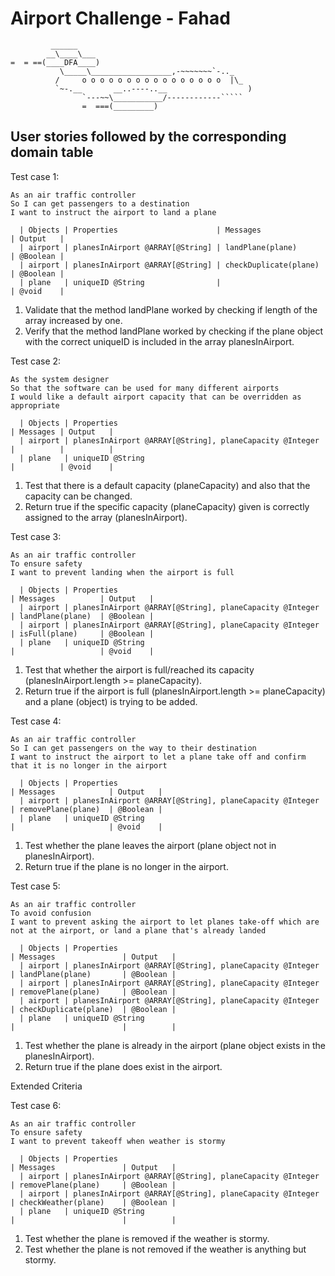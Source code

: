 Airport Challenge - Fahad
=================

```
         ______
        __\____\___
=  = ==(____DFA____)
           \_____\__________________,-~~~~~~~`-.._
          /     o o o o o o o o o o o o o o o o  |\_
          `~-.__       __..----..__                  )
                `---~~\___________/------------`````
                =  ===(_________)
```

User stories followed by the corresponding domain table
---------


Test case 1:
```
As an air traffic controller
So I can get passengers to a destination
I want to instruct the airport to land a plane
```
      | Objects | Properties                      | Messages                   | Output   |
      | airport | planesInAirport @ARRAY[@String] | landPlane(plane)           | @Boolean |
      | airport | planesInAirport @ARRAY[@String] | checkDuplicate(plane)      | @Boolean |
      | plane   | uniqueID @String                |                            | @void    |

1. Validate that the method landPlane worked by checking if length of the array increased by one.
2. Verify that the method landPlane worked by checking if the plane object with the correct uniqueID is included in the array planesInAirport.


Test case 2:
```
As the system designer
So that the software can be used for many different airports
I would like a default airport capacity that can be overridden as appropriate
```
      | Objects | Properties                                              | Messages | Output   |
      | airport | planesInAirport @ARRAY[@String], planeCapacity @Integer |          |          |
      | plane   | uniqueID @String                                        |          | @void    |

1. Test that there is a default capacity (planeCapacity) and also that the capacity can be changed.
2. Return true if the specific capacity (planeCapacity) given is correctly assigned to the array (planesInAirport).


Test case 3:
```
As an air traffic controller
To ensure safety
I want to prevent landing when the airport is full
```
      | Objects | Properties                                              | Messages          | Output   |
      | airport | planesInAirport @ARRAY[@String], planeCapacity @Integer | landPlane(plane)  | @Boolean |
      | airport | planesInAirport @ARRAY[@String], planeCapacity @Integer | isFull(plane)     | @Boolean |
      | plane   | uniqueID @String                                        |                   | @void    |

1. Test that whether the airport is full/reached its capacity (planesInAirport.length >= planeCapacity).
2. Return true if the airport is full (planesInAirport.length >= planeCapacity) and a plane (object) is trying to be added.


Test case 4:
```
As an air traffic controller
So I can get passengers on the way to their destination
I want to instruct the airport to let a plane take off and confirm that it is no longer in the airport
```
      | Objects | Properties                                              | Messages            | Output   |
      | airport | planesInAirport @ARRAY[@String], planeCapacity @Integer | removePlane(plane)  | @Boolean |
      | plane   | uniqueID @String                                        |                     | @void    |

1. Test whether the plane leaves the airport (plane object not in planesInAirport).
2. Return true if the plane is no longer in the airport.


Test case 5:
```
As an air traffic controller
To avoid confusion
I want to prevent asking the airport to let planes take-off which are not at the airport, or land a plane that's already landed
```
      | Objects | Properties                                              | Messages               | Output   |
      | airport | planesInAirport @ARRAY[@String], planeCapacity @Integer | landPlane(plane)       | @Boolean |
      | airport | planesInAirport @ARRAY[@String], planeCapacity @Integer | removePlane(plane)     | @Boolean |
      | airport | planesInAirport @ARRAY[@String], planeCapacity @Integer | checkDuplicate(plane)  | @Boolean |
      | plane   | uniqueID @String                                        |                        |          | 

1. Test whether the plane is already in the airport (plane object exists in the planesInAirport).
2. Return true if the plane does exist in the airport.


Extended Criteria

Test case 6:
```
As an air traffic controller
To ensure safety
I want to prevent takeoff when weather is stormy
```
      | Objects | Properties                                              | Messages               | Output   |
      | airport | planesInAirport @ARRAY[@String], planeCapacity @Integer | removePlane(plane)     | @Boolean |
      | airport | planesInAirport @ARRAY[@String], planeCapacity @Integer | checkWeather(plane)    | @Boolean |
      | plane   | uniqueID @String                                        |                        |          | 

1. Test whether the plane is removed if the weather is stormy.
2. Test whether the plane is not removed if the weather is anything but stormy.